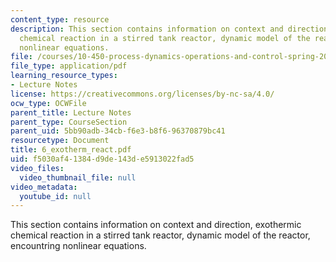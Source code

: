 ```yaml
---
content_type: resource
description: This section contains information on context and direction, exothermic
  chemical reaction in a stirred tank reactor, dynamic model of the reactor, encountring
  nonlinear equations.
file: /courses/10-450-process-dynamics-operations-and-control-spring-2006/f5030af41384d9de143de5913022fad5_6_exotherm_react.pdf
file_type: application/pdf
learning_resource_types:
- Lecture Notes
license: https://creativecommons.org/licenses/by-nc-sa/4.0/
ocw_type: OCWFile
parent_title: Lecture Notes
parent_type: CourseSection
parent_uid: 5bb90adb-34cb-f6e3-b8f6-96370879bc41
resourcetype: Document
title: 6_exotherm_react.pdf
uid: f5030af4-1384-d9de-143d-e5913022fad5
video_files:
  video_thumbnail_file: null
video_metadata:
  youtube_id: null
---
```

This section contains information on context and direction, exothermic chemical reaction in a stirred tank reactor, dynamic model of the reactor, encountring nonlinear equations.